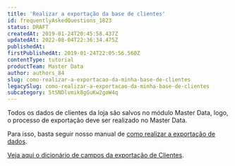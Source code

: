 ```yaml
---
title: 'Realizar a exportação da base de clientes'
id: frequentlyAskedQuestions_1823
status: DRAFT
createdAt: 2019-01-24T20:45:58.437Z
updatedAt: 2022-08-04T22:36:34.475Z
publishedAt: 
firstPublishedAt: 2019-01-24T22:05:56.560Z
contentType: tutorial
productTeam: Master Data
author: authors_84
slug: como-realizar-a-exportacao-da-minha-base-de-clientes
legacySlug: como-realizar-a-exportacao-da-minha-base-de-clientes
subcategory: 5tSNDlvmik8gGuKw2goW4q
---
```


Todos os dados de clientes da loja são salvos no módulo Master Data, logo, o processo de exportação deve ser realizado no Master Data.

Para isso, basta seguir nosso manual de [como realizar a exportação de dados](/pt/tutorial/exportando-dados/).

[Veja aqui o dicionário de campos da exportação de Clientes](/pt/faq/dicionario-de-campos-da-exportacao-de-clientes/).

